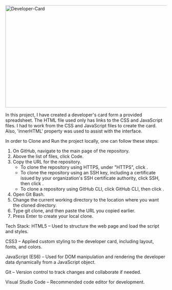 <img src="https://socialify.git.ci/SineMag/Developer-Card/image?language=1&owner=1&name=1&stargazers=1&theme=Light" alt="Developer-Card" width="640" height="320" />


In this project, I have created a developer's card form a provided spreadsheet. 
The HTML file used only has links to the CSS and JavaScript files.
I had to work from the CSS and JavaScript files to create the card.
Also, 'innerHTML' property was used to assist with the interface.


In order to Clone and Run the project locally, one can follow these steps:
1. On GitHub, navigate to the main page of the repository.
2. Above the list of files, click  Code.
3. Copy the URL for the repository.
   - To clone the repository using HTTPS, under "HTTPS", click .
   - To clone the repository using an SSH key, including a certificate issued by your organization's SSH certificate authority,
   click SSH, then click .
   - To clone a repository using GitHub CLI, click GitHub CLI, then click .
4. Open Git Bash.
5. Change the current working directory to the location where you want the cloned directory.
6. Type git clone, and then paste the URL you copied earlier.
7. Press Enter to create your local clone.


Tech Stack:
HTML5 – Used to structure the web page and load the script and styles.

CSS3 – Applied custom styling to the developer card, including layout, fonts, and colors.

JavaScript (ES6) – Used for DOM manipulation and rendering the developer data dynamically from a JavaScript object.

Git – Version control to track changes and collaborate if needed.

Visual Studio Code – Recommended code editor for development.
